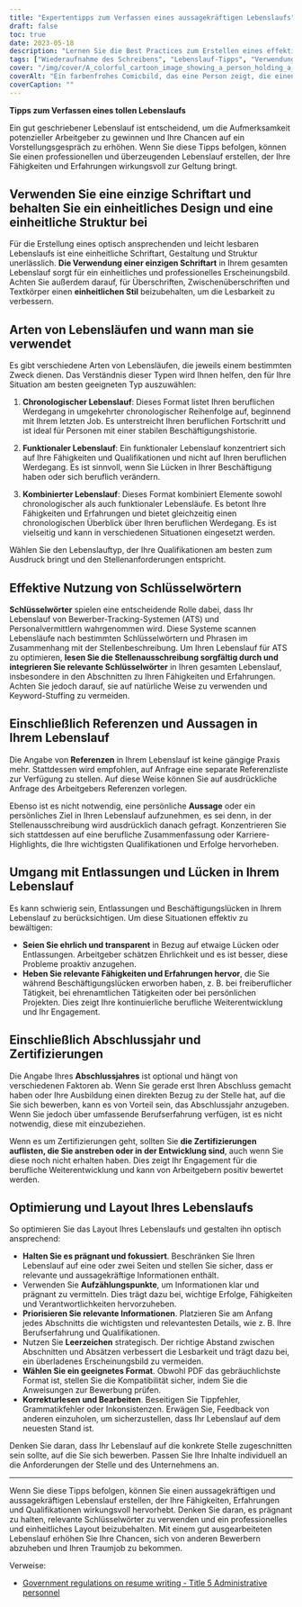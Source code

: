 ```yaml
---
title: "Expertentipps zum Verfassen eines aussagekräftigen Lebenslaufs"
draft: false
toc: true
date: 2023-05-18
description: "Lernen Sie die Best Practices zum Erstellen eines effektiven Lebenslaufs kennen, einschließlich der Verwendung von Schriftarten, Lebenslauftypen, Schlüsselwortoptimierung, Umgang mit Lücken und Optimierung des Layouts."
tags: ["Wiederaufnahme des Schreibens", "Lebenslauf-Tipps", "Verwendung von Schriftarten", "Lebenslaufstruktur", "Lebenslauftypen", "chronologischen Lebenslauf", "funktionsfähiger Lebenslauf", "Kombinationslebenslauf", "Keyword-Optimierung", "Referenzen im Lebenslauf", "Lebenslauferklärung", "Umgang mit Entlassungen", "Umgang mit Lücken im Lebenslauf", "Abschlussjahr im Lebenslauf", "Auflistung von Zertifizierungen", "Lebenslauf-Layout", "prägnanter Lebenslauf", "Leerraum im Lebenslauf", "Lebenslaufanpassung", "professioneller Lebenslauf"]
cover: "/img/cover/A_colorful_cartoon_image_showing_a_person_holding_a_resume.png"
coverAlt: "Ein farbenfrohes Comicbild, das eine Person zeigt, die einen Lebenslauf mit einer Lupe in der Hand hält und die Liebe zum Detail bei der Optimierung des Lebenslaufs symbolisiert."
coverCaption: ""
---
```


**Tipps zum Verfassen eines tollen Lebenslaufs**

Ein gut geschriebener Lebenslauf ist entscheidend, um die Aufmerksamkeit potenzieller Arbeitgeber zu gewinnen und Ihre Chancen auf ein Vorstellungsgespräch zu erhöhen. Wenn Sie diese Tipps befolgen, können Sie einen professionellen und überzeugenden Lebenslauf erstellen, der Ihre Fähigkeiten und Erfahrungen wirkungsvoll zur Geltung bringt.

## Verwenden Sie eine einzige Schriftart und behalten Sie ein einheitliches Design und eine einheitliche Struktur bei

Für die Erstellung eines optisch ansprechenden und leicht lesbaren Lebenslaufs ist eine einheitliche Schriftart, Gestaltung und Struktur unerlässlich. **Die Verwendung einer einzigen Schriftart** in Ihrem gesamten Lebenslauf sorgt für ein einheitliches und professionelles Erscheinungsbild. Achten Sie außerdem darauf, für Überschriften, Zwischenüberschriften und Textkörper einen **einheitlichen Stil** beizubehalten, um die Lesbarkeit zu verbessern.

## Arten von Lebensläufen und wann man sie verwendet

Es gibt verschiedene Arten von Lebensläufen, die jeweils einem bestimmten Zweck dienen. Das Verständnis dieser Typen wird Ihnen helfen, den für Ihre Situation am besten geeigneten Typ auszuwählen:

1. **Chronologischer Lebenslauf**: Dieses Format listet Ihren beruflichen Werdegang in umgekehrter chronologischer Reihenfolge auf, beginnend mit Ihrem letzten Job. Es unterstreicht Ihren beruflichen Fortschritt und ist ideal für Personen mit einer stabilen Beschäftigungshistorie.

2. **Funktionaler Lebenslauf**: Ein funktionaler Lebenslauf konzentriert sich auf Ihre Fähigkeiten und Qualifikationen und nicht auf Ihren beruflichen Werdegang. Es ist sinnvoll, wenn Sie Lücken in Ihrer Beschäftigung haben oder sich beruflich verändern.

3. **Kombinierter Lebenslauf**: Dieses Format kombiniert Elemente sowohl chronologischer als auch funktionaler Lebensläufe. Es betont Ihre Fähigkeiten und Erfahrungen und bietet gleichzeitig einen chronologischen Überblick über Ihren beruflichen Werdegang. Es ist vielseitig und kann in verschiedenen Situationen eingesetzt werden.

Wählen Sie den Lebenslauftyp, der Ihre Qualifikationen am besten zum Ausdruck bringt und den Stellenanforderungen entspricht.

## Effektive Nutzung von Schlüsselwörtern

**Schlüsselwörter** spielen eine entscheidende Rolle dabei, dass Ihr Lebenslauf von Bewerber-Tracking-Systemen (ATS) und Personalvermittlern wahrgenommen wird. Diese Systeme scannen Lebensläufe nach bestimmten Schlüsselwörtern und Phrasen im Zusammenhang mit der Stellenbeschreibung. Um Ihren Lebenslauf für ATS zu optimieren, **lesen Sie die Stellenausschreibung sorgfältig durch und integrieren Sie relevante Schlüsselwörter** in Ihren gesamten Lebenslauf, insbesondere in den Abschnitten zu Ihren Fähigkeiten und Erfahrungen. Achten Sie jedoch darauf, sie auf natürliche Weise zu verwenden und Keyword-Stuffing zu vermeiden.

## Einschließlich Referenzen und Aussagen in Ihrem Lebenslauf

Die Angabe von **Referenzen** in Ihrem Lebenslauf ist keine gängige Praxis mehr. Stattdessen wird empfohlen, auf Anfrage eine separate Referenzliste zur Verfügung zu stellen. Auf diese Weise können Sie auf ausdrückliche Anfrage des Arbeitgebers Referenzen vorlegen.

Ebenso ist es nicht notwendig, eine persönliche **Aussage** oder ein persönliches Ziel in Ihren Lebenslauf aufzunehmen, es sei denn, in der Stellenausschreibung wird ausdrücklich danach gefragt. Konzentrieren Sie sich stattdessen auf eine berufliche Zusammenfassung oder Karriere-Highlights, die Ihre wichtigsten Qualifikationen und Erfolge hervorheben.

## Umgang mit Entlassungen und Lücken in Ihrem Lebenslauf

Es kann schwierig sein, Entlassungen und Beschäftigungslücken in Ihrem Lebenslauf zu berücksichtigen. Um diese Situationen effektiv zu bewältigen:

- **Seien Sie ehrlich und transparent** in Bezug auf etwaige Lücken oder Entlassungen. Arbeitgeber schätzen Ehrlichkeit und es ist besser, diese Probleme proaktiv anzugehen.
- **Heben Sie relevante Fähigkeiten und Erfahrungen hervor**, die Sie während Beschäftigungslücken erworben haben, z. B. bei freiberuflicher Tätigkeit, bei ehrenamtlichen Tätigkeiten oder bei persönlichen Projekten. Dies zeigt Ihre kontinuierliche berufliche Weiterentwicklung und Ihr Engagement.

## Einschließlich Abschlussjahr und Zertifizierungen

Die Angabe Ihres **Abschlussjahres** ist optional und hängt von verschiedenen Faktoren ab. Wenn Sie gerade erst Ihren Abschluss gemacht haben oder Ihre Ausbildung einen direkten Bezug zu der Stelle hat, auf die Sie sich bewerben, kann es von Vorteil sein, das Abschlussjahr anzugeben. Wenn Sie jedoch über umfassende Berufserfahrung verfügen, ist es nicht notwendig, diese mit einzubeziehen.

Wenn es um Zertifizierungen geht, sollten Sie **die Zertifizierungen auflisten, die Sie anstreben oder in der Entwicklung sind**, auch wenn Sie diese noch nicht erhalten haben. Dies zeigt Ihr Engagement für die berufliche Weiterentwicklung und kann von Arbeitgebern positiv bewertet werden.

## Optimierung und Layout Ihres Lebenslaufs

So optimieren Sie das Layout Ihres Lebenslaufs und gestalten ihn optisch ansprechend:

- **Halten Sie es prägnant und fokussiert**. Beschränken Sie Ihren Lebenslauf auf eine oder zwei Seiten und stellen Sie sicher, dass er relevante und aussagekräftige Informationen enthält.
- Verwenden Sie **Aufzählungspunkte**, um Informationen klar und prägnant zu vermitteln. Dies trägt dazu bei, wichtige Erfolge, Fähigkeiten und Verantwortlichkeiten hervorzuheben.
- **Priorisieren Sie relevante Informationen**. Platzieren Sie am Anfang jedes Abschnitts die wichtigsten und relevantesten Details, wie z. B. Ihre Berufserfahrung und Qualifikationen.
- Nutzen Sie **Leerzeichen** strategisch. Der richtige Abstand zwischen Abschnitten und Absätzen verbessert die Lesbarkeit und trägt dazu bei, ein überladenes Erscheinungsbild zu vermeiden.
- **Wählen Sie ein geeignetes Format**. Obwohl PDF das gebräuchlichste Format ist, stellen Sie die Kompatibilität sicher, indem Sie die Anweisungen zur Bewerbung prüfen.
- **Korrekturlesen und Bearbeiten**. Beseitigen Sie Tippfehler, Grammatikfehler oder Inkonsistenzen. Erwägen Sie, Feedback von anderen einzuholen, um sicherzustellen, dass Ihr Lebenslauf auf dem neuesten Stand ist.

Denken Sie daran, dass Ihr Lebenslauf auf die konkrete Stelle zugeschnitten sein sollte, auf die Sie sich bewerben. Passen Sie Ihre Inhalte individuell an die Anforderungen der Stelle und des Unternehmens an.

______

Wenn Sie diese Tipps befolgen, können Sie einen aussagekräftigen und aussagekräftigen Lebenslauf erstellen, der Ihre Fähigkeiten, Erfahrungen und Qualifikationen wirkungsvoll hervorhebt. Denken Sie daran, es prägnant zu halten, relevante Schlüsselwörter zu verwenden und ein professionelles und einheitliches Layout beizubehalten. Mit einem gut ausgearbeiteten Lebenslauf erhöhen Sie Ihre Chancen, sich von anderen Bewerbern abzuheben und Ihren Traumjob zu bekommen.

Verweise:
- [Government regulations on resume writing - Title 5 Administrative personnel](https://www.govinfo.gov/content/pkg/CFR-2021-title5-vol1/pdf/CFR-2021-title5-vol1-chapI.pdf)

